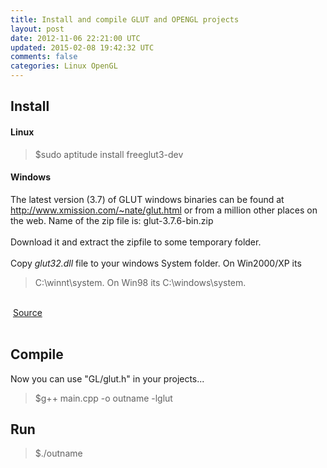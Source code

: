 ```yaml
---
title: Install and compile GLUT and OPENGL projects
layout: post
date: 2012-11-06 22:21:00 UTC
updated: 2015-02-08 19:42:32 UTC
comments: false
categories: Linux OpenGL
---
```

<h2>Install</h2><h4>Linux</h4><blockquote class="tr_bq">$sudo aptitude install freeglut3-dev</blockquote><h4>Windows&nbsp;</h4><div>The latest version (3.7) of GLUT windows binaries can be found at <a href="http://www.xmission.com/~nate/glut.html">http://www.xmission.com/~nate/glut.html</a> or from a million other places on the web. Name of the zip file is: glut-3.7.6-bin.zip<br /><br />Download it and extract the zipfile to some temporary folder.<br /><br />Copy <i>glut32.dll</i> file to your windows System folder. On Win2000/XP its<br /><blockquote class="tr_bq">C:\winnt\system. On Win98 its C:\windows\system.</blockquote><br />&nbsp;<a href="http://www.cs.rpi.edu/~girdhy/komputer_grafix/installing_glut.html">Source</a></div><div><br /></div><h2>Compile</h2><div>Now you can use "GL/glut.h" in your projects...</div><blockquote class="tr_bq">$g++ main.cpp -o outname -lglut</blockquote><h2>Run</h2><blockquote class="tr_bq">$./outname</blockquote><br />